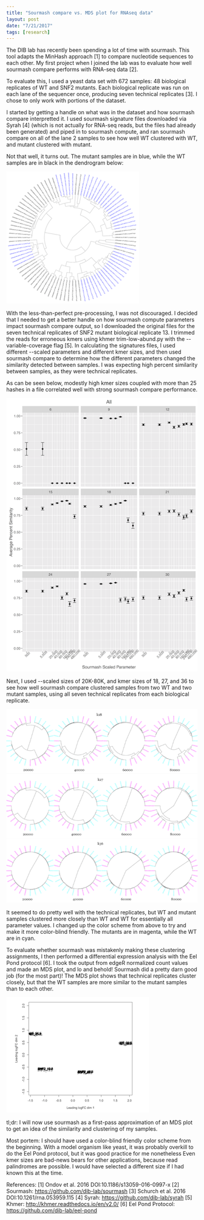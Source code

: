 ```yaml
---
title: "Sourmash compare vs. MDS plot for RNAseq data"
layout: post
date: "7/21/2017"
tags: [research]
---
```


The DIB lab has recently been spending a lot of time with sourmash. This tool adapts the MinHash approach [1] to compare nucleotide sequences to each other. My first project when I joined the lab was to evaluate how well sourmash compare performs with RNA-seq data [2].

To evaluate this, I used a yeast data set with 672 samples: 48 biological replicates of WT and SNF2 mutants. Each biological replicate was run on each lane of the sequencer once, producing seven technical replicates [3]. I chose to only work with portions of the dataset.

I started by getting a handle on what was in the dataset and how sourmash compare interpretted it. I used sourmash signature files downloaded via Syrah [4] (which is not actually for RNA-seq reads, but the files had already been generated) and piped in to sourmash compute, and ran sourmash compare on all of the lane 2 samples to see how well WT clustered with WT, and mutant clustered with mutant.

Not that well, it turns out. The mutant samples are in blue, while the WT samples are in black in the dendrogram below:

![**Mutant vs. Wildtype**](../img/colored_hclust_L2_syrah.png)

With the less-than-perfect pre-processing, I was not discouraged. I decided that I needed to get a better handle on how sourmash compute parameters impact sourmash compare output, so I downloaded the original files for the seven technical replicates of SNF2 mutant biological replicate 13. I trimmed the reads for erroneous kmers using khmer trim-low-abund.py with the --variable-coverage flag [5]. In calculating the signatures files, I used different --scaled parameters and different kmer sizes, and then used sourmash compare to determine how the different parameters changed the similarity detected between samples. I was expecting high percent similarity between samples, as they were technical replicates.

As can be seen below, modestly high kmer sizes coupled with more than 25 hashes in a file correlated well with strong sourmash compare performance.

![**Accuracy & kmer sizes**](../img/sourmash_snf2_br13_comparisons.png)

Next, I used --scaled sizes of 20K-80K, and kmer sizes of 18, 27, and 36 to see how well sourmash compare clustered samples from two WT and two mutant samples, using all seven technical replicates from each biological replicate.

![k = 18](../img/k18hclust.png)
![k = 27](../img/k27hclust.png)
![k = 36](../img/k36hclust.png)

It seemed to do pretty well with the technical replicates, but WT and mutant samples clustered more closely than WT and WT for essentially all parameter values. I changed up the color scheme from above to try and make it more color-blind friendly. The mutants are in magenta, while the WT are in cyan.

To evaluate whether sourmash was mistakenly making these clustering assignments, I then performed a differential expression analysis with the Eel Pond protocol [6]. I took the output from edgeR normalized count values and made an MDS plot, and lo and behold! Sourmash did a pretty darn good job (for the most part)! The MDS plot shows that technical replicates cluster closely, but that the WT samples are more similar to the mutant samples than to each other.

![**MDS plot**](../img/mds_plot.png)

tl;dr: I will now use sourmash as a first-pass approximation of an MDS plot to get an idea of the similarity and clustering of my samples.

Most portem:
I should have used a color-blind friendly color scheme from the beginning.
With a model organism like yeast, it was probably overkill to do the Eel Pond protocol, but it was good practice for me nonetheless
Even kmer sizes are bad-news bears for other applications, because read palindromes are possible. I would have selected a different size if I had known this at the time.

References:
[1] Ondov et al. 2016 DOI:10.1186/s13059-016-0997-x
[2] Sourmash: https://github.com/dib-lab/sourmash
[3] Schurch et al. 2016 DOI:10.1261/rna.053959.115
[4] Syrah: https://github.com/dib-lab/syrah
[5] Khmer: http://khmer.readthedocs.io/en/v2.0/
[6] Eel Pond Protocol: https://github.com/dib-lab/eel-pond
